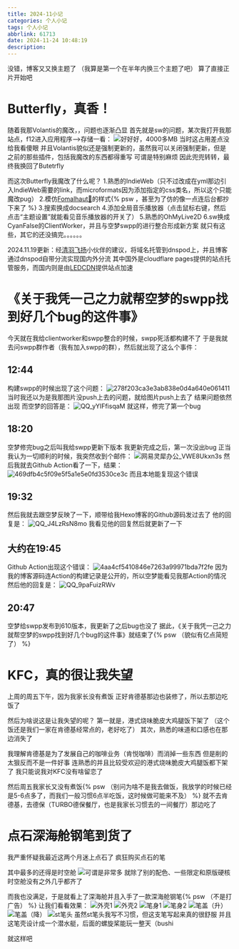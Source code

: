 ```yaml
---
title: 2024-11小记
categories: 个人小记
tags: 个人小记
abbrlink: 61713
date: 2024-11-24 10:48:19
description:
---
```

没错，博客又又换主题了
（我算是第一个在半年内换三个主题了吧）
算了直接正片开始吧
<!-- more -->
# Butterfly，真香！
随着我那Volantis的魔改，，问题也逐渐凸显
首先就是sw的问题，某次我打开我那站点，f12进入应用程序-->存储一看：
![好好好，4000多MB](https://images1.blog.sinzmise.top/images/msedge_gp7XhStbD7.3k81ku47pv.webp)
当时这占用差点没给我看傻眼
并且Volantis貌似还是强制更新的，虽然我可以关闭强制更新，但是之前的那些插件，包括我魔改的东西都得重写
可谓是特别麻烦
因此兜兜转转，最终我换回了Butetrfly

而这次Butterfly我魔改了什么呢？
1.熟悉的IndieWeb（只不过改成在yml那边引入IndieWeb需要的link，而microformats因为添加指定的css类名，所以这个只能魔改pug）
2.模仿[Fomalhaut🥝](https://www.fomal.cc/)的样式{% psw ，甚至为了仿的像一点连后台都抄下来了 %}
3.搜索换成docsearch
4.添加全局音乐播放器（点击鼠标右键，然后点击“主题设置”就能看见音乐播放器的开关了）
5.熟悉的OhMyLive2D
6.sw换成CyanFalse的ClientWorker，并且与空梦swpp的进行整合形成新方案
就只有这些，其它的还没搞完。。。。。。

2024.11.19更新：经[清羽飞扬](https://blog.liushen.fun/)小伙伴的建议，将域名托管到dnspod上，并且博客通过dnspod自带分流实现国内外分流
其中国外是cloudflare pages提供的站点托管服务，而国内则是由[LEDCDN](https://cdn.ledcdn.com/)提供站点加速

# 《关于我凭一己之力就帮空梦的swpp找到好几个bug的这件事》
今天就在我给clientworker和swpp整合的时候，swpp死活都构建不了
于是我就去问swpp群作者（我有加入swpp的群），然后就出现了这么个事件：

## 12:44
构建swpp的时候出现了这个问题：
![278f203ca3e3ab838e0d4a640e061411](https://images1.blog.sinzmise.top/images/278f203ca3e3ab838e0d4a640e061411.969rzaoszy.webp)
当时我还以为是我那图片没push上去的问题，就给图片push上去了
结果问题依然出现
而空梦的回答是：
![QQ_yYIFfisqaM](https://images1.blog.sinzmise.top/images/QQ_yYIFfisqaM.6pnjkdig3r.webp)
就这样，修完了第一个bug

## 18:20
空梦修完bug之后叫我给swpp更新下版本
我更新完成之后，第一次没出bug
正当我认为一切顺利的时候，我突然收到个邮件：
![网易灵犀办公_VWE8Ukxn3s](https://images1.blog.sinzmise.top/images/网易灵犀办公_VWE8Ukxn3s.67xhvsnenk.webp)
然后我就去Github Action看了一下，结果：
![469dfb4c5f09e5f5a1e5e0fd3530ce3c](https://images1.blog.sinzmise.top/images/469dfb4c5f09e5f5a1e5e0fd3530ce3c.3k81lfv3kn.webp)
而且本地能复现这个错误

## 19:32
然后我就去跟空梦反映了一下，顺带给我Hexo博客的Github源码发过去了
他的回复是：
![QQ_J4LzRsN8mo](https://images1.blog.sinzmise.top/images/QQ_J4LzRsN8mo.13lt6iqaa3.webp)
我看见他的回复然后就更新了一下

## 大约在19:45
Github Action出现这个错误：
![4aa4cf5410846e7263a99971bda7f2fe](https://images1.blog.sinzmise.top/images/4aa4cf5410846e7263a99971bda7f2fe.8adajuqurf.webp)
因为我的博客源码连Action的构建记录是公开的，所以空梦能看见我那Action的情况
然后他的回复是：
![QQ_9paFuizRWv](https://images1.blog.sinzmise.top/images/QQ_9paFuizRWv.2kry89y5rd.webp)

## 20:47
空梦给swpp发布到610版本，我更新了之后bug也没了
据此，《关于我凭一己之力就帮空梦的swpp找到好几个bug的这件事》就结束了{% psw （貌似有亿点简短了） %}

# KFC，真的很让我失望
上周的周五下午，因为我家长没有煮饭
正好肯德基那边也装修了，所以去那边吃饭了

然后为啥说这是让我失望的呢？
第一就是，港式烧味脆皮大鸡腿饭下架了
（这个饭还是我们一家在肯德基经常点的，老好吃了）
其次，熟悉的味道和口感也在那边消失了

我理解肯德基是为了发展自己的咖啡业务（肯悦咖啡）而消掉一些东西
但是削的太狠反而不是一件好事
连熟悉的并且比较受欢迎的港式烧味脆皮大鸡腿饭都下架了
我只能说我对KFC没有啥留恋了

然后周五我家长又没有煮饭{% psw （别问为啥不是我去做饭，我放学的时候已经是5-6点多了，而我们一般习惯6点半吃饭，这时候做可能来不及） %}
就不去肯德基，去德保（TURBO德保餐厅，也是我家长习惯去的一间餐厅）那边吃了

# 点石深海舱钢笔到货了
我严重怀疑我最近这两个月迷上点石了
疯狂购买点石的笔

其中最多的还得是时空舱
![可谓是非常多](https://images1.blog.sinzmise.top/images/27b025e8bb278916b616d3b0daca600.4uayr7e2ga.webp)
就除了别的配色、一些限定和原版硬核时空舱没有之外几乎都齐了

而我也没满足，于是就看上了深海舱并且入手了一款深海舱钢笔{% psw （不是打广告） %}
让我们看看效果：
![外壳1](https://images1.blog.sinzmise.top/images/bab6eb1f8131b7fa5c11046204ecff3.3k81kw2z0t.webp)
![外壳2](https://images1.blog.sinzmise.top/images/f567987c0f1d1be062181b36da9e027.4jo4y25roq.webp)
![笔身1](https://images1.blog.sinzmise.top/images/16e32e25200783595da6072b435da26.6pnjjtxiem.webp)
![笔身2](https://images1.blog.sinzmise.top/images/5e4e2f5f86fb9365e27e5391b2334f1.ic5jo1ssl.webp)
![笔盖（升）](https://images1.blog.sinzmise.top/images/c0b2e8cc998c876f6339cc6423ace63.8vmy5lpa44.webp)
![笔盖（降）](https://images1.blog.sinzmise.top/images/d758f59c31df8cddd7a0d3ff8d8a59c.2a54ekl9vu.webp)
![st笔头](https://images1.blog.sinzmise.top/images/59dc406ea523474d6425d85cb0fab1f.2doqcaee6p.webp)
虽然st笔头我写不习惯，但这支笔写起来真的很舒服
并且这笔壳设计成一个潜水艇，后面的螺旋桨能玩一整天（bushi

就这样吧

